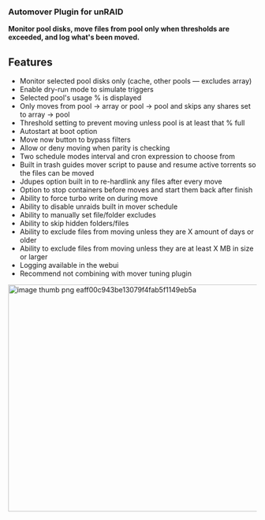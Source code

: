### Automover Plugin for unRAID ###

**Monitor pool disks, move files from pool only when thresholds are exceeded, and log what's been moved.**

## Features ##

- Monitor selected pool disks only (cache, other pools — excludes array)
- Enable dry-run mode to simulate triggers
- Selected pool's usage % is displayed
- Only moves from pool -> array or pool -> pool and skips any shares set to array -> pool
- Threshold setting to prevent moving unless pool is at least that % full
- Autostart at boot option
- Move now button to bypass filters
- Allow or deny moving when parity is checking
- Two schedule modes interval and cron expression to choose from
- Built in trash guides mover script to pause and resume active torrents so the files can be moved
- Jdupes option built in to re-hardlink any files after every move
- Option to stop containers before moves and start them back after finish
- Ability to force turbo write on during move
- Ability to disable unraids built in mover schedule
- Ability to manually set file/folder excludes
- Ability to skip hidden folders/files
- Ability to exclude files from moving unless they are X amount of days or older
- Ability to exclude files from moving unless they are at least X MB in size or larger
- Logging available in the webui
- Recommend not combining with mover tuning plugin

<img width="1000" height="461" alt="image thumb png eaff00c943be13079f4fab5f1149eb5a" src="https://github.com/user-attachments/assets/47f66d67-c423-454f-8161-80a51276c6e7" />








